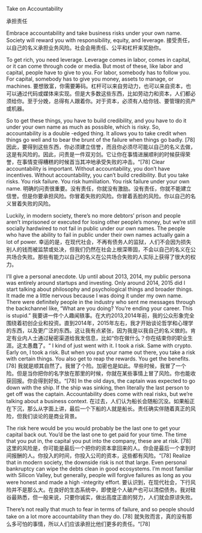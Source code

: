 Take on Accountability

承担责任

Embrace accountability and take business risks under your own name. Society will reward you with responsibility, equity, and leverage.
接受责任，以自己的名义承担业务风险。社会会用责任、公平和杠杆来奖励你。

To get rich, you need leverage. Leverage comes in labor, comes in capital, or it can come through code or media. But most of these, like labor and capital, people have to give to you. For labor, somebody has to follow you. For capital, somebody has to give you money, assets to manage, or machines.
要想致富，你需要筹码。杠杆可以来自劳动力，也可以来自资本，也可以通过代码或媒体来实现。但是大多数这些东西，比如劳动力和资本，人们都必须给你。至于分娩，总得有人跟着你。对于资本，必须有人给你钱、要管理的资产或机器。

So to get these things, you have to build credibility, and you have to do it under your own name as much as possible, which is risky. So, accountability is a double -edged thing. It allows you to take credit when things go well and to bear the brunt of the failure when things go badly. [78]
因此，要得到这些东西，你必须建立信誉，而且你必须尽可能以自己的名义去做，这是有风险的。因此，问责是一件双刃剑。它让你在事情进展顺利的时候获得荣誉，在事情变得糟糕的时候首当其冲地承受失败的冲击。“[78]
Clear accountability is important. Without accountability, you don’t have incentives. Without accountability, you can’t build credibility. But you take risks. You risk failure. You risk humiliation. You risk failure under your own name.
明确的问责很重要。没有责任，你就没有激励。没有责任，你就不能建立信誉。但是你要承担风险。你冒着失败的风险。你冒着丢脸的风险。你以自己的名义冒着失败的风险。

Luckily, in modern society, there’s no more debtors’ prison and people aren’t imprisoned or executed for losing other people’s money, but we’re still socially hardwired to not fail in public under our own names. The people who have the ability to fail in public under their own names actually gain a lot of power.
幸运的是，在现代社会，不再有债务人的监狱，人们不会因为损失别人的钱而被监禁或处决，但我们仍然在社会上根深蒂固，不会以自己的名义在公共场合失败。那些有能力以自己的名义在公共场合失败的人实际上获得了很大的权力。

I’ll give a personal anecdote. Up until about 2013, 2014, my public persona was entirely around startups and investing. Only around 2014, 2015 did I start talking about philosophy and psychological things and broader things. It made me a little nervous because I was doing it under my own name. There were definitely people in the industry who sent me messages through the backchannel like, “What are you doing? You’re ending your career. This is stupid.”
我要讲一件个人趣闻轶事。在大约2013,2014年前，我的公众形象完全围绕着初创企业和投资。直到2014年，2015年左右，我才开始谈论哲学和心理学的东西，以及更广泛的东西。这让我有点紧张，因为我是以我自己的名义做的。肯定有业内人士通过秘密渠道给我发信息，比如“你在做什么？你在结束你的职业生涯。这太愚蠢了。“
I kind of just went with it. I took a risk. Same with crypto. Early on, I took a risk. But when you put your name out there, you take a risk with certain things. You also get to reap the rewards. You get the benefits. [78]
我就是顺其自然了。我冒了个险。加密也是如此。早些时候，我冒了一个险。但是当你把你的名字放在那里的时候，你就在某些事情上冒了风险。你也能收获回报。你会得到好处。“[78]
In the old days, the captain was expected to go down with the ship. If the ship was sinking, then literally the last person to get off was the captain. Accountability does come with real risks, but we’re talking about a business context.
在过去，人们认为船长会随船沉没。如果船正在下沉，那么从字面上讲，最后一个下船的人就是船长。责任确实伴随着真正的风险，但我们谈论的是商业背景。

The risk here would be you would probably be the last one to get your capital back out. You’d be the last one to get paid for your time. The time that you put in, the capital you put into the company, these are at risk. [78]
这里的风险是，你可能是最后一个把你的资本拿回来的人。你会是最后一个拿到时间报酬的人。你投入的时间，你投入公司的资本，这些都有风险。“[78]
Realize that in modern society, the downside risk is not that large. Even personal bankruptcy can wipe the debts clean in good ecosystems. I’m most familiar with Silicon Valley, but generally, people will forgive failures as long as you were honest and made a high -integrity effort.
要认识到，在现代社会，下行风险并不是那么大。在良好的生态系统中，即使是个人破产也可以清偿债务。我对硅谷最熟悉，但一般来说，只要你诚实，做出高度正直的努力，人们就会原谅失败。

There’s not really that much to fear in terms of failure, and so people should take on a lot more accountability than they do. [78]
就失败而言，真的没有那么多可怕的事情，所以人们应该承担比他们更多的责任。“[78]
